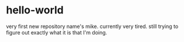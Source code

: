# hello-world
very first new repository
name's mike. currently very tired. still trying to figure out exactly what it is that I'm doing.
